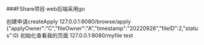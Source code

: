 ###FShare项目
web后端采用go

创建申请createApply
127.0.0.1:8080/browse/apply
{"applyOwner":"C","fileOwner":"A","timestamp":"20220926","fileID":2,"status":0}
初始化查看我的页面
127.0.0.1:8080/myfile
test
